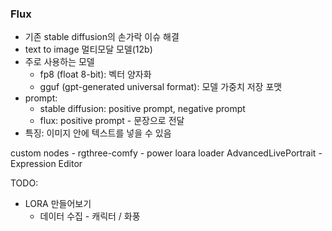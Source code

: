 ### Flux
- 기존 stable diffusion의 손가락 이슈 해결
- text to image 멀티모달 모델(12b)
- 주로 사용하는 모델
	- fp8 (float 8-bit): 벡터 양자화
	- gguf (gpt-generated universal format): 모델 가중치 저장 포맷
- prompt:
	- stable diffusion: positive prompt,  negative prompt
	- flux: positive prompt - 문장으로 전달
- 특징: 이미지 안에 텍스트를 넣을 수 있음

custom nodes - rgthree-comfy - power loara loader
AdvancedLivePortrait - Expression Editor

TODO:
- LORA 만들어보기
	- 데이터 수집 - 캐릭터 / 화풍